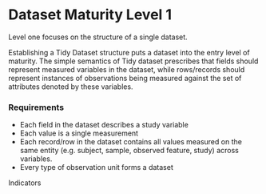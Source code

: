 # Dataset Maturity Level 1

Level one focuses on the structure of a single dataset. 

Establishing a Tidy Dataset structure puts a dataset into the entry level of maturity. The simple semantics of Tidy dataset prescribes that fields should represent measured variables in the dataset, while rows/records  should represent instances of observations being measured against the set of attributes denoted by these variables.

### Requirements
- Each field in the dataset describes a study variable
- Each value is a single measurement 
- Each record/row in the dataset contains all values measured on the same entity (e.g. subject, sample, observed feature, study) across variables. 
- Every type of observation unit forms a dataset

Indicators
